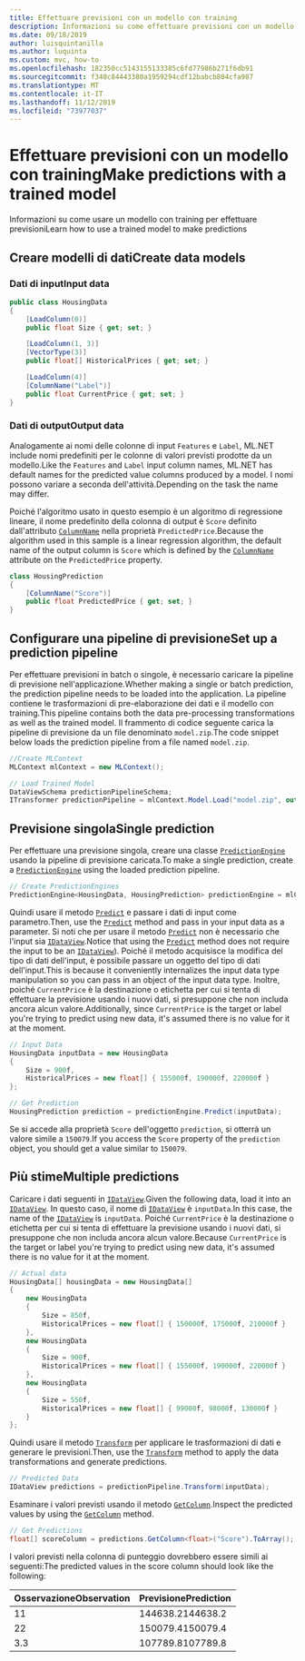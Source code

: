 ```yaml
---
title: Effettuare previsioni con un modello con training
description: Informazioni su come effettuare previsioni con un modello con training
ms.date: 09/18/2019
author: luisquintanilla
ms.author: luquinta
ms.custom: mvc, how-to
ms.openlocfilehash: 182350cc5143155133385c6fd77986b271f6db91
ms.sourcegitcommit: f348c84443380a1959294cdf12babcb804cfa987
ms.translationtype: MT
ms.contentlocale: it-IT
ms.lasthandoff: 11/12/2019
ms.locfileid: "73977037"
---
```

# <a name="make-predictions-with-a-trained-model"></a><span data-ttu-id="0b73b-103">Effettuare previsioni con un modello con training</span><span class="sxs-lookup"><span data-stu-id="0b73b-103">Make predictions with a trained model</span></span>

<span data-ttu-id="0b73b-104">Informazioni su come usare un modello con training per effettuare previsioni</span><span class="sxs-lookup"><span data-stu-id="0b73b-104">Learn how to use a trained model to make predictions</span></span>

## <a name="create-data-models"></a><span data-ttu-id="0b73b-105">Creare modelli di dati</span><span class="sxs-lookup"><span data-stu-id="0b73b-105">Create data models</span></span>

### <a name="input-data"></a><span data-ttu-id="0b73b-106">Dati di input</span><span class="sxs-lookup"><span data-stu-id="0b73b-106">Input data</span></span>

```csharp
public class HousingData
{
    [LoadColumn(0)]
    public float Size { get; set; }

    [LoadColumn(1, 3)]
    [VectorType(3)]
    public float[] HistoricalPrices { get; set; }

    [LoadColumn(4)]
    [ColumnName("Label")]
    public float CurrentPrice { get; set; }
}
```

### <a name="output-data"></a><span data-ttu-id="0b73b-107">Dati di output</span><span class="sxs-lookup"><span data-stu-id="0b73b-107">Output data</span></span>

<span data-ttu-id="0b73b-108">Analogamente ai nomi delle colonne di input `Features` e `Label`, ML.NET include nomi predefiniti per le colonne di valori previsti prodotte da un modello.</span><span class="sxs-lookup"><span data-stu-id="0b73b-108">Like the `Features` and `Label` input column names, ML.NET has default names for the predicted value columns produced by a model.</span></span> <span data-ttu-id="0b73b-109">I nomi possono variare a seconda dell'attività.</span><span class="sxs-lookup"><span data-stu-id="0b73b-109">Depending on the task the name may differ.</span></span>

<span data-ttu-id="0b73b-110">Poiché l'algoritmo usato in questo esempio è un algoritmo di regressione lineare, il nome predefinito della colonna di output è `Score` definito dall'attributo [`ColumnName`](xref:Microsoft.ML.Data.ColumnNameAttribute) nella proprietà `PredictedPrice`.</span><span class="sxs-lookup"><span data-stu-id="0b73b-110">Because the algorithm used in this sample is a linear regression algorithm, the default name of the output column is `Score` which is defined by the [`ColumnName`](xref:Microsoft.ML.Data.ColumnNameAttribute) attribute on the `PredictedPrice` property.</span></span>

```csharp
class HousingPrediction
{
    [ColumnName("Score")]
    public float PredictedPrice { get; set; }
}
```

## <a name="set-up-a-prediction-pipeline"></a><span data-ttu-id="0b73b-111">Configurare una pipeline di previsione</span><span class="sxs-lookup"><span data-stu-id="0b73b-111">Set up a prediction pipeline</span></span>

<span data-ttu-id="0b73b-112">Per effettuare previsioni in batch o singole, è necessario caricare la pipeline di previsione nell'applicazione.</span><span class="sxs-lookup"><span data-stu-id="0b73b-112">Whether making a single or batch prediction, the prediction pipeline needs to be loaded into the application.</span></span> <span data-ttu-id="0b73b-113">La pipeline contiene le trasformazioni di pre-elaborazione dei dati e il modello con training.</span><span class="sxs-lookup"><span data-stu-id="0b73b-113">This pipeline contains both the data pre-processing transformations as well as the trained model.</span></span> <span data-ttu-id="0b73b-114">Il frammento di codice seguente carica la pipeline di previsione da un file denominato `model.zip`.</span><span class="sxs-lookup"><span data-stu-id="0b73b-114">The code snippet below loads the prediction pipeline from a file named `model.zip`.</span></span>

```csharp
//Create MLContext
MLContext mlContext = new MLContext();

// Load Trained Model
DataViewSchema predictionPipelineSchema;
ITransformer predictionPipeline = mlContext.Model.Load("model.zip", out predictionPipelineSchema);
```

## <a name="single-prediction"></a><span data-ttu-id="0b73b-115">Previsione singola</span><span class="sxs-lookup"><span data-stu-id="0b73b-115">Single prediction</span></span>

<span data-ttu-id="0b73b-116">Per effettuare una previsione singola, creare una classe [`PredictionEngine`](xref:Microsoft.ML.PredictionEngine%602) usando la pipeline di previsione caricata.</span><span class="sxs-lookup"><span data-stu-id="0b73b-116">To make a single prediction, create a [`PredictionEngine`](xref:Microsoft.ML.PredictionEngine%602) using the loaded prediction pipeline.</span></span>

```csharp
// Create PredictionEngines
PredictionEngine<HousingData, HousingPrediction> predictionEngine = mlContext.Model.CreatePredictionEngine<HousingData, HousingPrediction>(predictionPipeline);
```

<span data-ttu-id="0b73b-117">Quindi usare il metodo [`Predict`](xref:Microsoft.ML.PredictionEngineBase%602.Predict*) e passare i dati di input come parametro.</span><span class="sxs-lookup"><span data-stu-id="0b73b-117">Then, use the [`Predict`](xref:Microsoft.ML.PredictionEngineBase%602.Predict*) method and pass in your input data as a parameter.</span></span> <span data-ttu-id="0b73b-118">Si noti che per usare il metodo [`Predict`](xref:Microsoft.ML.PredictionEngineBase%602.Predict*) non è necessario che l'input sia [`IDataView`](xref:Microsoft.ML.IDataView).</span><span class="sxs-lookup"><span data-stu-id="0b73b-118">Notice that using the [`Predict`](xref:Microsoft.ML.PredictionEngineBase%602.Predict*) method does not require the input to be an [`IDataView`](xref:Microsoft.ML.IDataView)).</span></span> <span data-ttu-id="0b73b-119">Poiché il metodo acquisisce la modifica del tipo di dati dell'input, è possibile passare un oggetto del tipo di dati dell'input.</span><span class="sxs-lookup"><span data-stu-id="0b73b-119">This is because it conveniently internalizes the input data type manipulation so you can pass in an object of the input data type.</span></span> <span data-ttu-id="0b73b-120">Inoltre, poiché `CurrentPrice` è la destinazione o etichetta per cui si tenta di effettuare la previsione usando i nuovi dati, si presuppone che non includa ancora alcun valore.</span><span class="sxs-lookup"><span data-stu-id="0b73b-120">Additionally, since `CurrentPrice` is the target or label you're trying to predict using new data, it's assumed there is no value for it at the moment.</span></span>

```csharp
// Input Data
HousingData inputData = new HousingData
{
    Size = 900f,
    HistoricalPrices = new float[] { 155000f, 190000f, 220000f }
};

// Get Prediction
HousingPrediction prediction = predictionEngine.Predict(inputData);
```

<span data-ttu-id="0b73b-121">Se si accede alla proprietà `Score` dell'oggetto `prediction`, si otterrà un valore simile a `150079`.</span><span class="sxs-lookup"><span data-stu-id="0b73b-121">If you access the `Score` property of the `prediction` object, you should get a value similar to `150079`.</span></span>

## <a name="multiple-predictions"></a><span data-ttu-id="0b73b-122">Più stime</span><span class="sxs-lookup"><span data-stu-id="0b73b-122">Multiple predictions</span></span>

<span data-ttu-id="0b73b-123">Caricare i dati seguenti in [`IDataView`](xref:Microsoft.ML.IDataView).</span><span class="sxs-lookup"><span data-stu-id="0b73b-123">Given the following data, load it into an [`IDataView`](xref:Microsoft.ML.IDataView).</span></span> <span data-ttu-id="0b73b-124">In questo caso, il nome di [`IDataView`](xref:Microsoft.ML.IDataView) è `inputData`.</span><span class="sxs-lookup"><span data-stu-id="0b73b-124">In this case, the name of the [`IDataView`](xref:Microsoft.ML.IDataView) is `inputData`.</span></span> <span data-ttu-id="0b73b-125">Poiché `CurrentPrice` è la destinazione o etichetta per cui si tenta di effettuare la previsione usando i nuovi dati, si presuppone che non includa ancora alcun valore.</span><span class="sxs-lookup"><span data-stu-id="0b73b-125">Because `CurrentPrice` is the target or label you're trying to predict using new data, it's assumed there is no value for it at the moment.</span></span>

```csharp
// Actual data
HousingData[] housingData = new HousingData[]
{
    new HousingData
    {
        Size = 850f,
        HistoricalPrices = new float[] { 150000f, 175000f, 210000f }
    },
    new HousingData
    {
        Size = 900f,
        HistoricalPrices = new float[] { 155000f, 190000f, 220000f }
    },
    new HousingData
    {
        Size = 550f,
        HistoricalPrices = new float[] { 99000f, 98000f, 130000f }
    }
};
```

<span data-ttu-id="0b73b-126">Quindi usare il metodo [`Transform`](xref:Microsoft.ML.ITransformer.Transform*) per applicare le trasformazioni di dati e generare le previsioni.</span><span class="sxs-lookup"><span data-stu-id="0b73b-126">Then, use the [`Transform`](xref:Microsoft.ML.ITransformer.Transform*) method to apply the data transformations and generate predictions.</span></span>

```csharp
// Predicted Data
IDataView predictions = predictionPipeline.Transform(inputData);
```

<span data-ttu-id="0b73b-127">Esaminare i valori previsti usando il metodo [`GetColumn`](xref:Microsoft.ML.Data.ColumnCursorExtensions.GetColumn*).</span><span class="sxs-lookup"><span data-stu-id="0b73b-127">Inspect the predicted values by using the [`GetColumn`](xref:Microsoft.ML.Data.ColumnCursorExtensions.GetColumn*) method.</span></span>

```csharp
// Get Predictions
float[] scoreColumn = predictions.GetColumn<float>("Score").ToArray();
```

<span data-ttu-id="0b73b-128">I valori previsti nella colonna di punteggio dovrebbero essere simili ai seguenti:</span><span class="sxs-lookup"><span data-stu-id="0b73b-128">The predicted values in the score column should look like the following:</span></span>

| <span data-ttu-id="0b73b-129">Osservazione</span><span class="sxs-lookup"><span data-stu-id="0b73b-129">Observation</span></span> | <span data-ttu-id="0b73b-130">Previsione</span><span class="sxs-lookup"><span data-stu-id="0b73b-130">Prediction</span></span> |
|---|---|
| <span data-ttu-id="0b73b-131">1</span><span class="sxs-lookup"><span data-stu-id="0b73b-131">1</span></span> | <span data-ttu-id="0b73b-132">144638.2</span><span class="sxs-lookup"><span data-stu-id="0b73b-132">144638.2</span></span> |
| <span data-ttu-id="0b73b-133">2</span><span class="sxs-lookup"><span data-stu-id="0b73b-133">2</span></span> | <span data-ttu-id="0b73b-134">150079.4</span><span class="sxs-lookup"><span data-stu-id="0b73b-134">150079.4</span></span> |
| <span data-ttu-id="0b73b-135">3\.</span><span class="sxs-lookup"><span data-stu-id="0b73b-135">3</span></span> | <span data-ttu-id="0b73b-136">107789.8</span><span class="sxs-lookup"><span data-stu-id="0b73b-136">107789.8</span></span> |
